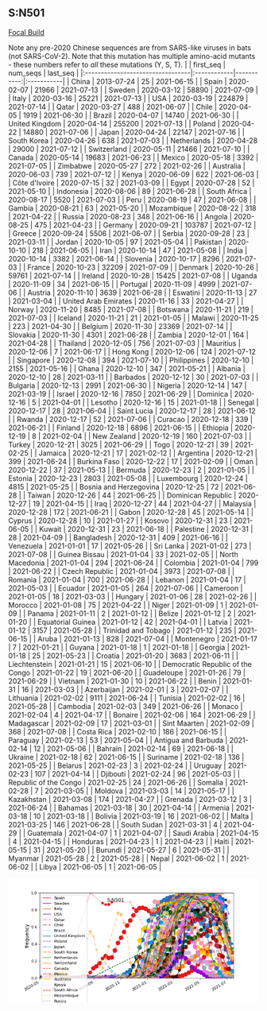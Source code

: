 

## S:N501
[Focal Build](https://nextstrain.org/groups/neherlab/ncov/S.N501)

Note any pre-2020 Chinese sequences are from SARS-like viruses in bats (not SARS-CoV-2).
Note that this mutation has multiple amino-acid mutants - these numbers refer to _all_ these mutations (Y, S, T).
|                                  | first_seq   |   num_seqs | last_seq   |
|:---------------------------------|:------------|-----------:|:-----------|
| China                            | 2013-07-24  |         25 | 2021-06-15 |
| Spain                            | 2020-02-07  |      21966 | 2021-07-13 |
| Sweden                           | 2020-03-12  |      58890 | 2021-07-09 |
| Italy                            | 2020-03-16  |      25221 | 2021-07-13 |
| USA                              | 2020-03-19  |     224879 | 2021-07-14 |
| Qatar                            | 2020-03-27  |        488 | 2021-06-07 |
| Chile                            | 2020-04-05  |       1919 | 2021-06-30 |
| Brazil                           | 2020-04-07  |      14740 | 2021-06-30 |
| United Kingdom                   | 2020-04-14  |     255200 | 2021-07-13 |
| Poland                           | 2020-04-22  |      14880 | 2021-07-06 |
| Japan                            | 2020-04-24  |      22147 | 2021-07-16 |
| South Korea                      | 2020-04-26  |        638 | 2021-07-03 |
| Netherlands                      | 2020-04-28  |      29000 | 2021-07-12 |
| Switzerland                      | 2020-05-11  |      21466 | 2021-07-10 |
| Canada                           | 2020-05-14  |      19683 | 2021-06-23 |
| Mexico                           | 2020-05-18  |       3392 | 2021-07-05 |
| Zimbabwe                         | 2020-05-27  |        272 | 2021-02-26 |
| Australia                        | 2020-06-03  |        739 | 2021-07-12 |
| Kenya                            | 2020-06-09  |        622 | 2021-06-03 |
| Côte d'Ivoire                    | 2020-07-15  |         32 | 2021-03-09 |
| Egypt                            | 2020-07-28  |         52 | 2021-05-10 |
| Indonesia                        | 2020-08-06  |         89 | 2021-06-28 |
| South Africa                     | 2020-08-17  |       5520 | 2021-07-03 |
| Peru                             | 2020-08-19  |         47 | 2021-06-08 |
| Gambia                           | 2020-08-21  |         63 | 2021-05-20 |
| Mozambique                       | 2020-08-22  |        318 | 2021-04-22 |
| Russia                           | 2020-08-23  |        348 | 2021-06-16 |
| Angola                           | 2020-08-25  |        475 | 2021-04-23 |
| Germany                          | 2020-09-21  |     103787 | 2021-07-12 |
| Greece                           | 2020-09-24  |       5506 | 2021-06-07 |
| Serbia                           | 2020-09-28  |         23 | 2021-03-11 |
| Jordan                           | 2020-10-05  |         97 | 2021-05-04 |
| Pakistan                         | 2020-10-10  |        218 | 2021-06-05 |
| Iran                             | 2020-10-14  |         47 | 2021-05-08 |
| India                            | 2020-10-14  |       3382 | 2021-06-14 |
| Slovenia                         | 2020-10-17  |       8296 | 2021-07-03 |
| France                           | 2020-10-23  |      32209 | 2021-07-09 |
| Denmark                          | 2020-10-26  |      59761 | 2021-07-14 |
| Ireland                          | 2020-10-28  |      15425 | 2021-07-08 |
| Uganda                           | 2020-11-09  |         34 | 2021-06-15 |
| Portugal                         | 2020-11-09  |       4999 | 2021-07-06 |
| Austria                          | 2020-11-10  |       3639 | 2021-06-28 |
| Eswatini                         | 2020-11-13  |         27 | 2021-03-04 |
| United Arab Emirates             | 2020-11-16  |         33 | 2021-04-27 |
| Norway                           | 2020-11-20  |       8485 | 2021-07-08 |
| Botswana                         | 2020-11-21  |        219 | 2021-07-03 |
| Iceland                          | 2020-11-21  |         21 | 2021-01-05 |
| Malawi                           | 2020-11-25  |        223 | 2021-04-30 |
| Belgium                          | 2020-11-30  |      23369 | 2021-07-14 |
| Slovakia                         | 2020-11-30  |       4301 | 2021-06-28 |
| Zambia                           | 2020-12-01  |        164 | 2021-04-28 |
| Thailand                         | 2020-12-05  |        756 | 2021-07-03 |
| Mauritius                        | 2020-12-06  |          7 | 2021-06-17 |
| Hong Kong                        | 2020-12-06  |        124 | 2021-07-12 |
| Singapore                        | 2020-12-08  |        394 | 2021-07-10 |
| Philippines                      | 2020-12-10  |       2155 | 2021-05-16 |
| Ghana                            | 2020-12-10  |        347 | 2021-05-21 |
| Albania                          | 2020-12-10  |         28 | 2021-03-11 |
| Barbados                         | 2020-12-12  |         30 | 2021-07-03 |
| Bulgaria                         | 2020-12-13  |       2991 | 2021-06-30 |
| Nigeria                          | 2020-12-14  |        147 | 2021-03-19 |
| Israel                           | 2020-12-16  |       7850 | 2021-06-29 |
| Dominica                         | 2020-12-16  |          5 | 2021-04-01 |
| Lesotho                          | 2020-12-16  |         15 | 2021-01-18 |
| Senegal                          | 2020-12-17  |         28 | 2021-06-04 |
| Saint Lucia                      | 2020-12-17  |         28 | 2021-06-12 |
| Rwanda                           | 2020-12-17  |         52 | 2021-07-06 |
| Curacao                          | 2020-12-18  |        339 | 2021-06-21 |
| Finland                          | 2020-12-18  |       6896 | 2021-06-15 |
| Ethiopia                         | 2020-12-19  |          8 | 2021-02-04 |
| New Zealand                      | 2020-12-19  |        160 | 2021-07-03 |
| Turkey                           | 2020-12-21  |       3025 | 2021-06-29 |
| Togo                             | 2020-12-21  |         39 | 2021-02-25 |
| Jamaica                          | 2020-12-21  |         17 | 2021-02-12 |
| Argentina                        | 2020-12-21  |        399 | 2021-06-24 |
| Burkina Faso                     | 2020-12-22  |         17 | 2021-02-09 |
| Oman                             | 2020-12-22  |         37 | 2021-05-13 |
| Bermuda                          | 2020-12-23  |          2 | 2021-01-05 |
| Estonia                          | 2020-12-23  |       2803 | 2021-05-08 |
| Luxembourg                       | 2020-12-24  |       4815 | 2021-05-25 |
| Bosnia and Herzegovina           | 2020-12-25  |         72 | 2021-06-28 |
| Taiwan                           | 2020-12-26  |         44 | 2021-06-25 |
| Dominican Republic               | 2020-12-27  |         19 | 2021-04-15 |
| Iraq                             | 2020-12-27  |         44 | 2021-04-27 |
| Malaysia                         | 2020-12-28  |        172 | 2021-06-21 |
| Gabon                            | 2020-12-28  |         45 | 2021-05-14 |
| Cyprus                           | 2020-12-28  |         10 | 2021-01-27 |
| Kosovo                           | 2020-12-31  |         23 | 2021-06-05 |
| Kuwait                           | 2020-12-31  |         23 | 2021-06-18 |
| Palestine                        | 2020-12-31  |         28 | 2021-04-09 |
| Bangladesh                       | 2020-12-31  |        409 | 2021-06-16 |
| Venezuela                        | 2021-01-01  |         17 | 2021-05-26 |
| Sri Lanka                        | 2021-01-02  |        273 | 2021-07-08 |
| Guinea Bissau                    | 2021-01-04  |         33 | 2021-02-05 |
| North Macedonia                  | 2021-01-04  |        294 | 2021-06-24 |
| Colombia                         | 2021-01-04  |        799 | 2021-06-22 |
| Czech Republic                   | 2021-01-04  |       3973 | 2021-07-08 |
| Romania                          | 2021-01-04  |        700 | 2021-06-28 |
| Lebanon                          | 2021-01-04  |         17 | 2021-05-03 |
| Ecuador                          | 2021-01-05  |        264 | 2021-07-06 |
| Cameroon                         | 2021-01-05  |         18 | 2021-03-03 |
| Hungary                          | 2021-01-06  |         28 | 2021-02-26 |
| Morocco                          | 2021-01-08  |         75 | 2021-04-22 |
| Niger                            | 2021-01-09  |          1 | 2021-01-09 |
| Panama                           | 2021-01-11  |          2 | 2021-01-12 |
| Belize                           | 2021-01-12  |          2 | 2021-01-20 |
| Equatorial Guinea                | 2021-01-12  |         42 | 2021-04-01 |
| Latvia                           | 2021-01-12  |       3157 | 2021-05-28 |
| Trinidad and Tobago              | 2021-01-12  |        235 | 2021-06-15 |
| Aruba                            | 2021-01-13  |        828 | 2021-07-04 |
| Montenegro                       | 2021-01-17  |          7 | 2021-01-21 |
| Guyana                           | 2021-01-18  |          1 | 2021-01-18 |
| Georgia                          | 2021-01-18  |         25 | 2021-05-23 |
| Croatia                          | 2021-01-20  |       3683 | 2021-06-11 |
| Liechtenstein                    | 2021-01-21  |         15 | 2021-06-10 |
| Democratic Republic of the Congo | 2021-01-22  |         19 | 2021-06-20 |
| Guadeloupe                       | 2021-01-26  |         79 | 2021-06-29 |
| Vietnam                          | 2021-01-30  |         10 | 2021-06-22 |
| Benin                            | 2021-01-31  |         16 | 2021-03-03 |
| Azerbaijan                       | 2021-02-01  |          3 | 2021-02-07 |
| Lithuania                        | 2021-02-02  |       9111 | 2021-06-24 |
| Tunisia                          | 2021-02-02  |         16 | 2021-05-28 |
| Cambodia                         | 2021-02-03  |        349 | 2021-06-26 |
| Monaco                           | 2021-02-04  |          4 | 2021-04-17 |
| Bonaire                          | 2021-02-06  |        164 | 2021-06-29 |
| Madagascar                       | 2021-02-09  |         17 | 2021-03-01 |
| Sint Maarten                     | 2021-02-09  |        368 | 2021-07-08 |
| Costa Rica                       | 2021-02-10  |        186 | 2021-06-15 |
| Paraguay                         | 2021-02-13  |         53 | 2021-05-04 |
| Antigua and Barbuda              | 2021-02-14  |         12 | 2021-05-06 |
| Bahrain                          | 2021-02-14  |         69 | 2021-06-18 |
| Ukraine                          | 2021-02-18  |         62 | 2021-06-15 |
| Suriname                         | 2021-02-18  |        136 | 2021-05-25 |
| Belarus                          | 2021-02-23  |          3 | 2021-02-24 |
| Uruguay                          | 2021-02-23  |        107 | 2021-04-14 |
| Djibouti                         | 2021-02-24  |         96 | 2021-05-03 |
| Republic of the Congo            | 2021-02-25  |         24 | 2021-06-26 |
| Somalia                          | 2021-02-28  |          7 | 2021-03-05 |
| Moldova                          | 2021-03-03  |         14 | 2021-05-17 |
| Kazakhstan                       | 2021-03-08  |        174 | 2021-04-27 |
| Grenada                          | 2021-03-12  |          3 | 2021-06-24 |
| Bahamas                          | 2021-03-18  |         30 | 2021-04-14 |
| Armenia                          | 2021-03-18  |         10 | 2021-03-18 |
| Bolivia                          | 2021-03-19  |         16 | 2021-06-02 |
| Malta                            | 2021-03-25  |        146 | 2021-06-28 |
| South Sudan                      | 2021-03-31  |          4 | 2021-04-29 |
| Guatemala                        | 2021-04-07  |          1 | 2021-04-07 |
| Saudi Arabia                     | 2021-04-15  |          4 | 2021-04-15 |
| Honduras                         | 2021-04-23  |          1 | 2021-04-23 |
| Haiti                            | 2021-05-15  |         31 | 2021-05-20 |
| Burundi                          | 2021-05-27  |          6 | 2021-05-31 |
| Myanmar                          | 2021-05-28  |          2 | 2021-05-28 |
| Nepal                            | 2021-06-02  |          1 | 2021-06-02 |
| Libya                            | 2021-06-05  |          1 | 2021-06-05 |

![Overall trends S.N501](/overall_trends_figures/overall_trends_S.N501.png)